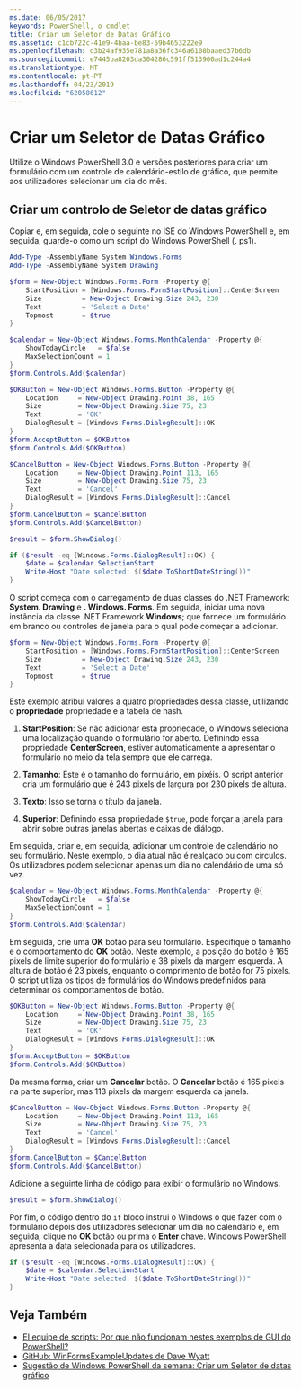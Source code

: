 ```yaml
---
ms.date: 06/05/2017
keywords: PowerShell, o cmdlet
title: Criar um Seletor de Datas Gráfico
ms.assetid: c1cb722c-41e9-4baa-be83-59b4653222e9
ms.openlocfilehash: d3b24af935e781a8a36fc346a6108baaed37b6db
ms.sourcegitcommit: e7445ba8203da304286c591ff513900ad1c244a4
ms.translationtype: MT
ms.contentlocale: pt-PT
ms.lasthandoff: 04/23/2019
ms.locfileid: "62058612"
---
```

# <a name="creating-a-graphical-date-picker"></a>Criar um Seletor de Datas Gráfico

Utilize o Windows PowerShell 3.0 e versões posteriores para criar um formulário com um controle de calendário-estilo de gráfico, que permite aos utilizadores selecionar um dia do mês.

## <a name="create-a-graphical-date-picker-control"></a>Criar um controlo de Seletor de datas gráfico

Copiar e, em seguida, cole o seguinte no ISE do Windows PowerShell e, em seguida, guarde-o como um script do Windows PowerShell (. ps1).

```powershell
Add-Type -AssemblyName System.Windows.Forms
Add-Type -AssemblyName System.Drawing

$form = New-Object Windows.Forms.Form -Property @{
    StartPosition = [Windows.Forms.FormStartPosition]::CenterScreen
    Size          = New-Object Drawing.Size 243, 230
    Text          = 'Select a Date'
    Topmost       = $true
}

$calendar = New-Object Windows.Forms.MonthCalendar -Property @{
    ShowTodayCircle   = $false
    MaxSelectionCount = 1
}
$form.Controls.Add($calendar)

$OKButton = New-Object Windows.Forms.Button -Property @{
    Location     = New-Object Drawing.Point 38, 165
    Size         = New-Object Drawing.Size 75, 23
    Text         = 'OK'
    DialogResult = [Windows.Forms.DialogResult]::OK
}
$form.AcceptButton = $OKButton
$form.Controls.Add($OKButton)

$CancelButton = New-Object Windows.Forms.Button -Property @{
    Location     = New-Object Drawing.Point 113, 165
    Size         = New-Object Drawing.Size 75, 23
    Text         = 'Cancel'
    DialogResult = [Windows.Forms.DialogResult]::Cancel
}
$form.CancelButton = $CancelButton
$form.Controls.Add($CancelButton)

$result = $form.ShowDialog()

if ($result -eq [Windows.Forms.DialogResult]::OK) {
    $date = $calendar.SelectionStart
    Write-Host "Date selected: $($date.ToShortDateString())"
}
```

O script começa com o carregamento de duas classes do .NET Framework: **System. Drawing** e **. Windows. Forms**.
Em seguida, iniciar uma nova instância da classe .NET Framework **Windows**; que fornece um formulário em branco ou controles de janela para o qual pode começar a adicionar.

```powershell
$form = New-Object Windows.Forms.Form -Property @{
    StartPosition = [Windows.Forms.FormStartPosition]::CenterScreen
    Size          = New-Object Drawing.Size 243, 230
    Text          = 'Select a Date'
    Topmost       = $true
}
```

Este exemplo atribui valores a quatro propriedades dessa classe, utilizando o **propriedade** propriedade e a tabela de hash.

1. **StartPosition**: Se não adicionar esta propriedade, o Windows seleciona uma localização quando o formulário for aberto.
   Definindo essa propriedade **CenterScreen**, estiver automaticamente a apresentar o formulário no meio da tela sempre que ele carrega.

2. **Tamanho**: Este é o tamanho do formulário, em pixéis.
   O script anterior cria um formulário que é 243 pixels de largura por 230 pixels de altura.

3. **Texto**: Isso se torna o título da janela.

4. **Superior**: Definindo essa propriedade `$true`, pode forçar a janela para abrir sobre outras janelas abertas e caixas de diálogo.

Em seguida, criar e, em seguida, adicionar um controle de calendário no seu formulário.
Neste exemplo, o dia atual não é realçado ou com círculos.
Os utilizadores podem selecionar apenas um dia no calendário de uma só vez.

```powershell
$calendar = New-Object Windows.Forms.MonthCalendar -Property @{
    ShowTodayCircle   = $false
    MaxSelectionCount = 1
}
$form.Controls.Add($calendar)
```

Em seguida, crie uma **OK** botão para seu formulário.
Especifique o tamanho e o comportamento do **OK** botão.
Neste exemplo, a posição do botão é 165 pixels de limite superior do formulário e 38 pixels da margem esquerda.
A altura de botão é 23 pixels, enquanto o comprimento de botão for 75 pixels.
O script utiliza os tipos de formulários do Windows predefinidos para determinar os comportamentos de botão.

```powershell
$OKButton = New-Object Windows.Forms.Button -Property @{
    Location     = New-Object Drawing.Point 38, 165
    Size         = New-Object Drawing.Size 75, 23
    Text         = 'OK'
    DialogResult = [Windows.Forms.DialogResult]::OK
}
$form.AcceptButton = $OKButton
$form.Controls.Add($OKButton)
```

Da mesma forma, criar um **Cancelar** botão.
O **Cancelar** botão é 165 pixels na parte superior, mas 113 pixels da margem esquerda da janela.

```powershell
$CancelButton = New-Object Windows.Forms.Button -Property @{
    Location     = New-Object Drawing.Point 113, 165
    Size         = New-Object Drawing.Size 75, 23
    Text         = 'Cancel'
    DialogResult = [Windows.Forms.DialogResult]::Cancel
}
$form.CancelButton = $CancelButton
$form.Controls.Add($CancelButton)
```

Adicione a seguinte linha de código para exibir o formulário no Windows.

```powershell
$result = $form.ShowDialog()
```

Por fim, o código dentro do `if` bloco instrui o Windows o que fazer com o formulário depois dos utilizadores selecionar um dia no calendário e, em seguida, clique no **OK** botão ou prima o **Enter** chave.
Windows PowerShell apresenta a data selecionada para os utilizadores.

```powershell
if ($result -eq [Windows.Forms.DialogResult]::OK) {
    $date = $calendar.SelectionStart
    Write-Host "Date selected: $($date.ToShortDateString())"
}
```

## <a name="see-also"></a>Veja Também

- [EI equipe de scripts:  Por que não funcionam nestes exemplos de GUI do PowerShell?](https://go.microsoft.com/fwlink/?LinkId=506644)
- [GitHub: WinFormsExampleUpdates de Dave Wyatt](https://github.com/dlwyatt/WinFormsExampleUpdates)
- [Sugestão de Windows PowerShell da semana:  Criar um Seletor de datas gráfico](https://technet.microsoft.com/library/ff730942.aspx)